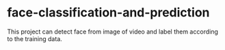 # face-classification-and-prediction
This project can detect face from image of video and label them according to the training data.

